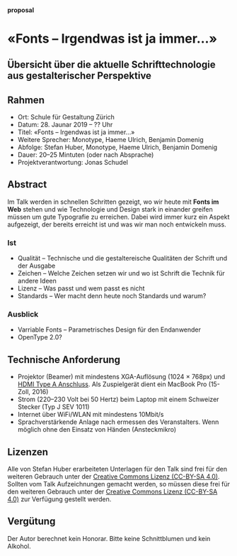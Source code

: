 #### proposal
# «Fonts – Irgendwas ist ja immer…»
## Übersicht über die aktuelle Schrifttechnologie aus gestalterischer Perspektive

## Rahmen
* Ort: Schule für Gestaltung Zürich
* Datum: 28. Jaunar 2019 – ?? Uhr
* Titel: «Fonts – Irgendwas ist ja immer…»
* Weitere Sprecher: Monotype, Haeme Ulrich, Benjamin Domenig
* Abfolge: Stefan Huber, Monotype, Haeme Ulrich, Benjamin Domenig
* Dauer: 20–25 Mintuten (oder nach Absprache)
* Projektverantwortung: Jonas Schudel

## Abstract
Im Talk werden in schnellen Schritten gezeigt, wo wir heute mit **Fonts im Web** stehen und wie Technologie und Design stark in einander greifen müssen um gute Typografie zu erreichen. Dabei wird immer kurz ein Aspekt aufgezeigt, der bereits erreicht ist und was wir man noch entwickeln muss. 

### Ist
* Qualität – Technische und die gestaltereische Qualitäten der Schrift und der Ausgabe
* Zeichen – Welche Zeichen setzen wir und wo ist Schrift die Technik für andere Ideen
* Lizenz – Was passt und wem passt es nicht
* Standards – Wer macht denn heute noch Standards und warum?

### Ausblick
* Varriable Fonts – Parametrisches Design für den Endanwender 
* OpenType 2.0?

## Technische Anforderung
* Projektor (Beamer) mit mindestens XGA-Auflösung (1024 × 768px) und [HDMI Type A Anschluss](https://en.wikipedia.org/wiki/HDMI#/media/File:HDMI_Connector_Types.png). Als Zuspielgerät dient ein MacBook Pro (15-Zoll, 2016)
* Strom (220–230 Volt bei 50 Hertz) beim Laptop mit einem Schweizer Stecker (Typ J SEV 1011) 
* Internet über WiFi/WLAN mit mindestens 10Mbit/s
* Sprachverstärkende Anlage nach ermessen des Veranstalters. Wenn möglich ohne den Einsatz von Händen (Ansteckmikro)

## Lizenzen
Alle von Stefan Huber erarbeiteten Unterlagen für den Talk sind frei für den weiteren Gebrauch unter der [Creative Commons Lizenz (CC-BY-SA 4.0)](https://creativecommons.org/licenses/by-sa/4.0/).
Sollten vom Talk Aufzeichnungen gemacht werden, so müssen diese frei für den weiteren Gebrauch unter der [Creative Commons Lizenz (CC-BY-SA 4.0)](https://creativecommons.org/licenses/by-sa/4.0/) zur Verfügung gestellt werden.

## Vergütung
Der Autor berechnet kein Honorar. Bitte keine Schnittblumen und kein Alkohol. 
